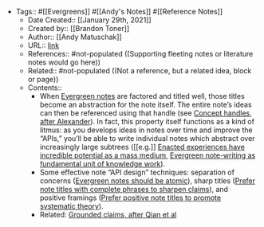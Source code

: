 - Tags:: #[[Evergreens]] #[[Andy's Notes]] #[[Reference Notes]]
    - Date Created:: [[January 29th, 2021]]
    - Created by:: [[Brandon Toner]]
    - Author:: [[Andy Matuschak]]
    - URL:: [link](https://notes.andymatuschak.org/About_these_notes?stackedNotes=z3SjnvsB5aR2ddsycyXofbYR7fCxo7RmKW2be&stackedNotes=z6cFzJWgj9vZpnrQsjrZ8yCNREzCTgyFeVZTb&stackedNotes=z6M8kex6kDF2FT6MWqAMDQddsqUr8sphLmyy1&stackedNotes=z6bci25mVUBNFdVWSrQNKr6u7AZ1jFzfTVbMF&stackedNotes=z3XP5GRmd9z1D2qCE7pxUvbeSVeQuMiqz9x1C)
    - References:: #not-populated ((Supporting fleeting notes or literature notes would go here))
    - Related:: #not-populated ((Not a reference, but a related idea, block or page))
    - Contents:: 
        - When [Evergreen notes](https://notes.andymatuschak.org/z4SDCZQeRo4xFEQ8H4qrSqd68ucpgE6LU155C) are factored and titled well, those titles become an abstraction for the note itself. The entire note’s ideas can then be referenced using that handle (see [Concept handles, after Alexander](https://notes.andymatuschak.org/z5vA4vw86DKNq22xt6pRWhumeRmSzwV6hxRHE)). In fact, this property itself functions as a kind of litmus: as you develops ideas in notes over time and improve the “APIs,” you’ll be able to write individual notes which abstract over increasingly large subtrees ([[e.g.]] [Enacted experiences have incredible potential as a mass medium](https://notes.andymatuschak.org/z6oXuXLZ7Wq1eBqskyfph2wz9gjohQUKSBFzx), [Evergreen note-writing as fundamental unit of knowledge work](https://notes.andymatuschak.org/z3SjnvsB5aR2ddsycyXofbYR7fCxo7RmKW2be)).
        - Some effective note “API design” techniques: separation of concerns ([Evergreen notes should be atomic](https://notes.andymatuschak.org/z4Rrmh17vMBbauEGnFPTZSK3UmdsGExLRfZz1)), sharp titles ([Prefer note titles with complete phrases to sharpen claims](https://notes.andymatuschak.org/z3KmNj3oKKSTJfqdfSEBzTQiCVGoC4GfK3rYW)), and positive framings ([Prefer positive note titles to promote systematic theory](https://notes.andymatuschak.org/z8T6sLNco2benUMgcXUXeJh35eW2obP48DoPp)).
        - Related: [Grounded claims, after Qian et al](https://notes.andymatuschak.org/z8D1DJ4663xTUx2P3ztA8hM5FsmtbYmgRfPnC)
